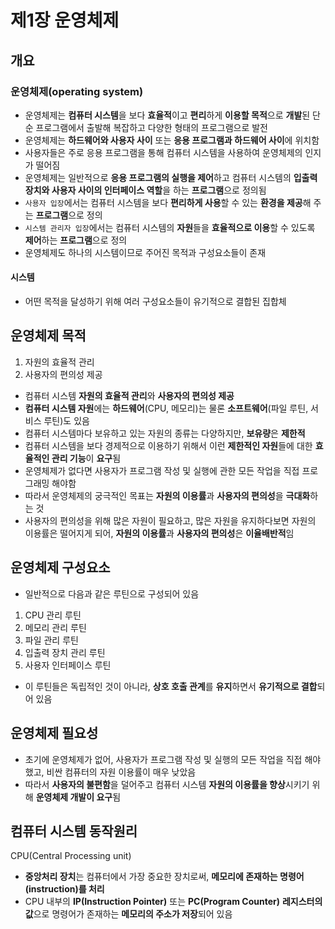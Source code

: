 # 제1장 운영체제
## 개요
### 운영체제(operating system)
- 운영체제는 **컴퓨터 시스템**을 보다 **효율적**이고 **편리**하게 **이용할 목적**으로 **개발**된 단순 프로그램에서 출발해 복잡하고 다양한 형태의 프로그램으로 발전
- 운영체제는 **하드웨어와 사용자 사이** 또는 **응용 프로그램과 하드웨어 사이**에 위치함
- 사용자들은 주로 응용 프로그램을 통해 컴퓨터 시스템을 사용하여 운영체제의 인지가 떨어짐
- 운영체제는 일반적으로 **응용 프로그램의 실행을 제어**하고 컴퓨터 시스템의 **입출력 장치와 사용자 사이의 인터페이스 역할**을 하는 **프로그램**으로 정의됨
- ```사용자 입장```에서는 컴퓨터 시스템을 보다 **편리하게 사용**할 수 있는 **환경을 제공**해 주는 **프로그램**으로 정의
- ```시스템 관리자 입장```에서는 컴퓨터 시스템의 **자원**들을 **효율적으로 이용**할 수 있도록 **제어**하는 **프로그램**으로 정의
- 운영체제도 하나의 시스템이므로 주어진 목적과 구성요소들이 존재
#### 시스템
- 어떤 목적을 달성하기 위해 여러 구성요소들이 유기적으로 결합된 집합체
## 운영체제 목적
1. 자원의 효율적 관리
2. 사용자의 편의성 제공
- 컴퓨터 시스템 **자원의 효율적 관리**와 **사용자의 편의성 제공**
- **컴퓨터 시스템 자원**에는 **하드웨어**(CPU, 메모리)는 물론 **소프트웨어**(파일 루틴, 서비스 루틴)도 있음
- 컴퓨터 시스템마다 보유하고 있는 자원의 종류는 다양하지만, **보유량**은 **제한적**
- 컴퓨터 시스템을 보다 경제적으로 이용하기 위해서 이런 **제한적인 자원**들에 대한 **효율적인 관리 기능**이 **요구**됨
- 운영체제가 없다면 사용자가 프로그램 작성 및 실행에 관한 모든 작업을 직접 프로그래밍 해야함
- 따라서 운영체제의 궁극적인 목표는 **자원의 이용률**과 **사용자의 편의성**을 **극대화**하는 것
- 사용자의 편의성을 위해 많은 자원이 필요하고, 많은 자원을 유지하다보면 자원의 이용률은 떨어지게 되어, **자원의 이용률**과 **사용자의 편의성**은 **이율배반적**임
## 운영체제 구성요소
- 일반적으로 다음과 같은 루틴으로 구성되어 있음
1. CPU 관리 루틴
2. 메모리 관리 루틴
3. 파일 관리 루틴
4. 입출력 장치 관리 루틴
5. 사용자 인터페이스 루틴
- 이 루틴들은 독립적인 것이 아니라, **상호 호출 관계**를 **유지**하면서 **유기적으로 결합**되어 있음
## 운영체제 필요성
- 초기에 운영체제가 없어, 사용자가 프로그램 작성 및 실행의 모든 작업을 직접 해야했고, 비싼 컴퓨터의 자원 이용률이 매우 낮았음
- 따라서 **사용자의 불편함**을 덜어주고 컴퓨터 시스템 **자원의 이용률을 향상**시키기 위해 **운영체제 개발이 요구**됨

## 컴퓨터 시스템 동작원리
CPU(Central Processing unit)
- **중앙처리 장치**는 컴퓨터에서 가장 중요한 장치로써, **메모리에 존재하는 명령어(instruction)를 처리**
- CPU 내부의 **IP(Instruction Pointer)** 또는 **PC(Program Counter)** **레지스터의 값**으로 명령어가 존재하는 **메모리의 주소가 저장**되어 있음
